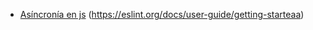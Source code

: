 - [Asíncronía en js](https://carlosazaustre.com/manejando-la-asincronia-en-javascript/)
(https://eslint.org/docs/user-guide/getting-starteaa)
